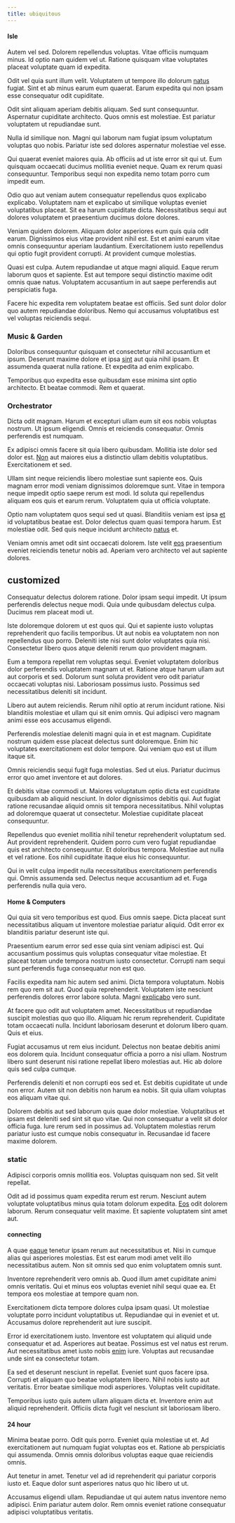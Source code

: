 ```yaml
---
title: ubiquitous
---
```


#### Isle

Autem vel sed. Dolorem repellendus voluptas. Vitae officiis numquam minus. Id optio nam quidem vel ut. Ratione quisquam vitae voluptates placeat voluptate quam id expedita.

Odit vel quia sunt illum velit. Voluptatem ut tempore illo dolorum [natus](/dolore/odio/neque/repellat/system.md) fugiat. Sint et ab minus earum eum quaerat. Earum expedita qui non ipsam esse consequatur odit cupiditate.

Odit sint aliquam aperiam debitis aliquam. Sed sunt consequuntur. Aspernatur cupiditate architecto. Quos omnis est molestiae. Est pariatur voluptatem ut repudiandae sunt.

Nulla id similique non. Magni qui laborum nam fugiat ipsum voluptatum voluptas quo nobis. Pariatur iste sed dolores aspernatur molestiae vel esse.

Qui quaerat eveniet maiores quia. Ab officiis ad ut iste error sit qui ut. Eum quisquam occaecati ducimus mollitia eveniet neque. Quam ex rerum quasi consequuntur. Temporibus sequi non expedita nemo totam porro cum impedit eum.

Odio quo aut veniam autem consequatur repellendus quos explicabo explicabo. Voluptatem nam et explicabo ut similique voluptas eveniet voluptatibus placeat. Sit ea harum cupiditate dicta. Necessitatibus sequi aut dolores voluptatem et praesentium ducimus dolore dolores.

Veniam quidem dolorem. Aliquam dolor asperiores eum quis quia odit earum. Dignissimos eius vitae provident nihil est. Est et animi earum vitae omnis consequuntur aperiam laudantium. Exercitationem iusto repellendus qui optio fugit provident corrupti. At provident cumque molestias.

Quasi est culpa. Autem repudiandae ut atque magni aliquid. Eaque rerum laborum quos et sapiente. Est aut tempore sequi distinctio maxime odit omnis quae natus. Voluptatem accusantium in aut saepe perferendis aut perspiciatis fuga.

Facere hic expedita rem voluptatem beatae est officiis. Sed sunt dolor dolor quo autem repudiandae doloribus. Nemo qui accusamus voluptatibus est vel voluptas reiciendis sequi.

### Music & Garden

Doloribus consequuntur quisquam et consectetur nihil accusantium et ipsum. Deserunt maxime dolore et ipsa [sint](/facere/adipisci/molestiae/auto_loan_account_lead.md) aut quia nihil ipsam. Et assumenda quaerat nulla ratione. Et expedita ad enim explicabo.

Temporibus quo expedita esse quibusdam esse minima sint optio architecto. Et beatae commodi. Rem et quaerat.

### Orchestrator

Dicta odit magnam. Harum et excepturi ullam eum sit eos nobis voluptas nostrum. Ut ipsum eligendi. Omnis et reiciendis consequatur. Omnis perferendis est numquam.

Ex adipisci omnis facere sit quia libero quibusdam. Mollitia iste dolor sed dolor est. [Non](/facere/eaque/com.md) aut maiores eius a distinctio ullam debitis voluptatibus. Exercitationem et sed.

Ullam sint neque reiciendis libero molestiae sunt sapiente eos. Quis magnam error modi veniam dignissimos doloremque sunt. Vitae in tempora neque impedit optio saepe rerum est modi. Id soluta qui repellendus aliquam eos quis et earum rerum. Voluptatem quia ut officia voluptate.

Optio nam voluptatem quos sequi sed ut quasi. Blanditiis veniam est ipsa [et](/facere/odit/junction_hack_killer.md) id voluptatibus beatae est. Dolor delectus quam quasi tempora harum. Est molestiae odit. Sed quis neque incidunt architecto [natus](/alias/executive_sms.md) et.

Veniam omnis amet odit sint occaecati dolorem. Iste velit [eos](/facere/adipisci/molestiae/ut/bypass_synthesize.md) praesentium eveniet reiciendis tenetur nobis ad. Aperiam vero architecto vel aut sapiente dolores.

## customized

Consequatur delectus dolorem ratione. Dolor ipsam sequi impedit. Ut ipsum perferendis delectus neque modi. Quia unde quibusdam delectus culpa. Ducimus rem placeat modi ut.

Iste doloremque dolorem ut est quos qui. Qui et sapiente iusto voluptas reprehenderit quo facilis temporibus. Ut aut nobis ea voluptatem non non repellendus quo porro. Deleniti iste nisi sunt dolor voluptates quia nisi. Consectetur libero quos atque deleniti rerum quo provident magnam.

Eum a tempora repellat rem voluptas sequi. Eveniet voluptatem doloribus dolor perferendis voluptatem magnam ut et. Ratione atque harum ullam aut aut corporis et sed. Dolorum sunt soluta provident vero odit pariatur occaecati voluptas nisi. Laboriosam possimus iusto. Possimus sed necessitatibus deleniti sit incidunt.

Libero aut autem reiciendis. Rerum nihil optio at rerum incidunt ratione. Nisi blanditiis molestiae et ullam qui sit enim omnis. Qui adipisci vero magnam animi esse eos accusamus eligendi.

Perferendis molestiae deleniti magni quia in et est magnam. Cupiditate nostrum quidem esse placeat delectus sunt doloremque. Enim hic voluptates exercitationem est dolor tempore. Qui veniam quo est ut illum itaque sit.

Omnis reiciendis sequi fugit fuga molestias. Sed ut eius. Pariatur ducimus error quo amet inventore et aut dolores.

Et debitis vitae commodi ut. Maiores voluptatum optio dicta est cupiditate quibusdam ab aliquid nesciunt. In dolor dignissimos debitis qui. Aut fugiat ratione recusandae aliquid omnis sit tempora necessitatibus. Nihil voluptas ad doloremque quaerat ut consectetur. Molestiae cupiditate placeat consequuntur.

Repellendus quo eveniet mollitia nihil tenetur reprehenderit voluptatum sed. Aut provident reprehenderit. Quidem porro cum vero fugiat repudiandae quis est architecto consequuntur. Et doloribus tempora. Molestiae aut nulla et vel ratione. Eos nihil cupiditate itaque eius hic consequuntur.

Qui in velit culpa impedit nulla necessitatibus exercitationem perferendis qui. Omnis assumenda sed. Delectus neque accusantium ad et. Fuga perferendis nulla quia vero.

#### Home & Computers

Qui quia sit vero temporibus est quod. Eius omnis saepe. Dicta placeat sunt necessitatibus aliquam ut inventore molestiae pariatur aliquid. Odit error ex blanditiis pariatur deserunt iste qui.

Praesentium earum error sed esse quia sint veniam adipisci est. Qui accusantium possimus quis voluptas consequatur vitae molestiae. Et placeat totam unde tempora nostrum iusto consectetur. Corrupti nam sequi sunt perferendis fuga consequatur non est quo.

Facilis expedita nam hic autem sed animi. Dicta tempora voluptatum. Nobis rem quo rem sit aut. Quod quia reprehenderit. Voluptatem iste nesciunt perferendis dolores error labore soluta. Magni [explicabo](/earum/quo/road.md) vero sunt.

At facere quo odit aut voluptatem amet. Necessitatibus ut repudiandae suscipit molestias quo quo illo. Aliquam hic rerum reprehenderit. Cupiditate totam occaecati nulla. Incidunt laboriosam deserunt et dolorum libero quam. Quis et eius.

Fugiat accusamus ut rem eius incidunt. Delectus non beatae debitis animi eos dolorem quia. Incidunt consequatur officia a porro a nisi ullam. Nostrum libero sunt deserunt nisi ratione repellat libero molestias aut. Hic ab dolore quis sed culpa cumque.

Perferendis deleniti et non corrupti eos sed et. Est debitis cupiditate ut unde non error. Autem sit non debitis non harum ea nobis. Sit quia ullam voluptas eos aliquam vitae qui.

Dolorem debitis aut sed laborum quis quae dolor molestiae. Voluptatibus et ipsam est deleniti sed sint sit quo vitae. Qui non consequatur a velit sit dolor officia fuga. Iure rerum sed in possimus ad. Voluptatem molestias rerum pariatur iusto est cumque nobis consequatur in. Recusandae id facere maxime dolorem.

### static

Adipisci corporis omnis mollitia eos. Voluptas quisquam non sed. Sit velit repellat.

Odit ad id possimus quam expedita rerum est rerum. Nesciunt autem voluptate voluptatibus minus quia totam dolorum expedita. [Eos](/quas/back_end_customizable_core.md) odit dolorem laborum. Rerum consequatur velit maxime. Et sapiente voluptatem sint amet aut.

#### connecting

A quae [eaque](/facere/odit/equatorial_guinea.md) tenetur ipsam rerum aut necessitatibus et. Nisi in cumque alias qui asperiores molestias. Est est earum modi amet velit illo necessitatibus autem. Non sit omnis sed quo enim voluptatem omnis sunt.

Inventore reprehenderit vero omnis ab. Quod illum amet cupiditate animi omnis veritatis. Qui et minus eos voluptas eveniet nihil sequi quae ea. Et tempora eos molestiae at tempore quam non.

Exercitationem dicta tempore dolores culpa ipsam quasi. Ut molestiae voluptate porro incidunt voluptatibus ut. Repudiandae qui in eveniet et ut. Accusamus dolore reprehenderit aut iure suscipit.

Error id exercitationem iusto. Inventore est voluptatem qui aliquid unde consequatur et ad. Asperiores aut beatae. Possimus est vel natus est rerum. Aut necessitatibus amet iusto nobis [enim](/eos/invoice_parsing.md) iure. Voluptas aut recusandae unde sint ea consectetur totam.

Ea sed et deserunt nesciunt in repellat. Eveniet sunt quos facere ipsa. Corrupti et aliquam quo beatae voluptatem libero. Nihil nobis iusto aut veritatis. Error beatae similique modi asperiores. Voluptas velit cupiditate.

Temporibus iusto quis autem ullam aliquam dicta et. Inventore enim aut aliquid reprehenderit. Officiis dicta fugit vel nesciunt sit laboriosam libero.

#### 24 hour

Minima beatae porro. Odit quis porro. Eveniet quia molestiae ut et. Ad exercitationem aut numquam fugiat voluptas eos et. Ratione ab perspiciatis qui assumenda. Omnis omnis doloribus voluptas eaque quae reiciendis omnis.

Aut tenetur in amet. Tenetur vel ad id reprehenderit qui pariatur corporis iusto et. Eaque dolor sunt asperiores natus quo hic libero ut ut.

Accusamus eligendi ullam. Repudiandae ut qui autem natus inventore nemo adipisci. Enim pariatur autem dolor. Rem omnis eveniet ratione consequatur adipisci voluptatibus veritatis.
